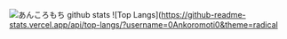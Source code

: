 ![あんころもち github stats](https://github-readme-stats.vercel.app/api?username=0Ankoromoti0&count_private=true&show_icons=true&theme=radical)
![Top Langs](https://github-readme-stats.vercel.app/api/top-langs/?username=0Ankoromoti0&theme=radical
